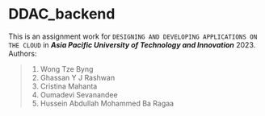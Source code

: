 # DDAC_backend

This is an assignment work for `DESIGNING AND DEVELOPING APPLICATIONS ON THE CLOUD` in ***Asia Pacific University of Technology and Innovation*** 2023. Authors:

> 1. Wong Tze Byng
> 2. Ghassan Y J Rashwan
> 3. Cristina Mahanta
> 4. Oumadevi Sevanandee
> 5. Hussein Abdullah Mohammed Ba Ragaa

